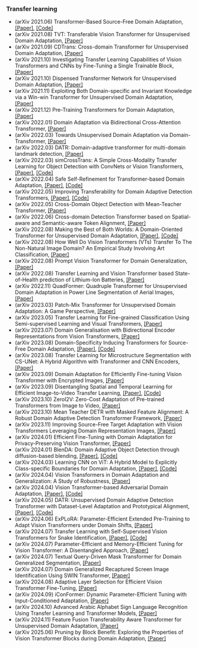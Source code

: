 ### Transfer learning
- (arXiv 2021.06) Transformer-Based Source-Free Domain Adaptation, [[Paper]](https://arxiv.org/pdf/2105.14138.pdf), [[Code]](https://github.com/ygjwd12345/TransDA)
- (arXiv 2021.08) TVT: Transferable Vision Transformer for Unsupervised Domain Adaptation, [[Paper]](https://arxiv.org/pdf/2108.05988.pdf)
- (arXiv 2021.09) CDTrans: Cross-domain Transformer for Unsupervised Domain Adaptation, [[Paper]](https://arxiv.org/pdf/2109.06165.pdf)
- (arXiv 2021.10) Investigating Transfer Learning Capabilities of Vision Transformers and CNNs by Fine-Tuning a Single Trainable Block, [[Paper]](https://arxiv.org/pdf/2110.05270.pdf)
- (arXiv 2021.10) Dispensed Transformer Network for Unsupervised Domain Adaptation, [[Paper]](https://arxiv.org/pdf/2110.14944.pdf)
- (arXiv 2021.11) Exploiting Both Domain-specific and Invariant Knowledge via a Win-win Transformer for Unsupervised Domain Adaptation, [[Paper]](https://arxiv.org/pdf/2111.12941.pdf)
- (arXiv 2021.12) Pre-Training Transformers for Domain Adaptation, [[Paper]](https://arxiv.org/pdf/2112.09965.pdf)
- (arXiv 2022.01) Domain Adaptation via Bidirectional Cross-Attention Transformer, [[Paper]](https://arxiv.org/pdf/2201.05887.pdf)
- (arXiv 2022.03) Towards Unsupervised Domain Adaptation via Domain-Transformer, [[Paper]](https://arxiv.org/pdf/2202.13777.pdf)
- (arXiv 2022.03) DATR: Domain-adaptive transformer for multi-domain landmark detection, [[Paper]](https://arxiv.org/pdf/2203.06433.pdf)
- (arXiv 2022.03) simCrossTrans: A Simple Cross-Modality Transfer Learning for Object Detection with ConvNets or Vision Transformers, [[Paper]](https://arxiv.org/pdf/2203.10456.pdf), [[Code]](https://github.com/liketheflower/simCrossTrans)
- (arXiv 2022.04) Safe Self-Refinement for Transformer-based Domain Adaptation, [[Paper]](https://arxiv.org/pdf/2204.07683.pdf), [[Code]](https://github.com/tsun/SSRT)
- (arXiv 2022.05) Improving Transferability for Domain Adaptive Detection Transformers, [[Paper]](https://arxiv.org/pdf/2204.14195.pdf), [[Code]](https://github.com/tsun/SSRT)
- (arXiv 2022.05) Cross-Domain Object Detection with Mean-Teacher Transformer, [[Paper]](https://arxiv.org/pdf/2205.01643.pdf)
- (arXiv 2022.06) Cross-domain Detection Transformer based on Spatial-aware and Semantic-aware Token Alignment, [[Paper]](https://arxiv.org/pdf/2206.00222.pdf)
- (arXiv 2022.08) Making the Best of Both Worlds: A Domain-Oriented Transformer for Unsupervised Domain Adaptation, [[Paper]](https://arxiv.org/pdf/2208.01195.pdf), [[Code]](https://github.com/BIT-DA/Domain-Oriented-Transformer)
- (arXiv 2022.08) How Well Do Vision Transformers (VTs) Transfer To The Non-Natural Image Domain? An Empirical Study Involving Art Classification, [[Paper]](https://arxiv.org/pdf/2208.04693.pdf)
- (arXiv 2022.08) Prompt Vision Transformer for Domain Generalization, [[Paper]](https://arxiv.org/pdf/2208.08914.pdf)
- (arXiv 2022.08) Transfer Learning and Vision Transformer based State-of-Health prediction of Lithium-Ion Batteries, [[Paper]](https://arxiv.org/pdf/2209.05253.pdf)
- (arXiv 2022.11) QuadFormer: Quadruple Transformer for Unsupervised Domain Adaptation in Power Line Segmentation of Aerial Images, [[Paper]](https://arxiv.org/pdf/2211.16988.pdf)
- (arXiv 2023.03) Patch-Mix Transformer for Unsupervised Domain Adaptation: A Game Perspective, [[Paper]](https://arxiv.org/pdf/2303.13434.pdf)
- (arXiv 2023.05) Transfer Learning for Fine-grained Classification Using Semi-supervised Learning and Visual Transformers, [[Paper]](https://arxiv.org/pdf/2305.10018.pdf)
- (arXiv 2023.07) Domain Generalisation with Bidirectional Encoder Representations from Vision Transformers, [[Paper]](https://arxiv.org/pdf/2307.08117.pdf)
- (arXiv 2023.08) Domain-Specificity Inducing Transformers for Source-Free Domain Adaptation, [[Paper]](https://arxiv.org/pdf/2308.14023.pdf), [[Code]](http://val.cds.iisc.ac.in/DSiT-SFDA/)
- (arXiv 2023.08) Transfer Learning for Microstructure Segmentation with CS-UNet: A Hybrid Algorithm with Transformer and CNN Encoders, [[Paper]](https://arxiv.org/pdf/2308.13917.pdf)
- (arXiv 2023.09) Domain Adaptation for Efficiently Fine-tuning Vision Transformer with Encrypted Images, [[Paper]](https://arxiv.org/pdf/2309.02556.pdf)
- (arXiv 2023.09) Disentangling Spatial and Temporal Learning for Efficient Image-to-Video Transfer Learning, [[Paper]](https://arxiv.org/pdf/2309.07911.pdf), [[Code]](https://github.com/alibaba-mmai-research/DiST)
- (arXiv 2023.10) ZeroI2V: Zero-Cost Adaptation of Pre-trained Transformers from Image to Video, [[Paper]](https://arxiv.org/pdf/2310.01324.pdf)
- (arXiv 2023.10) Mean Teacher DETR with Masked Feature Alignment: A Robust Domain Adaptive Detection Transformer Framework, [[Paper]](https://arxiv.org/pdf/2310.15646.pdf)
- (arXiv 2023.11) Improving Source-Free Target Adaptation with Vision Transformers Leveraging Domain Representation Images, [[Paper]](https://arxiv.org/pdf/2311.12589.pdf)
- (arXiv 2024.01) Efficient Fine-Tuning with Domain Adaptation for Privacy-Preserving Vision Transformer, [[Paper]](https://arxiv.org/pdf/2401.05126.pdf)
- (arXiv 2024.01) BlenDA: Domain Adaptive Object Detection through diffusion-based blending, [[Paper]](https://arxiv.org/pdf/2401.09921.pdf), [[Code]](https://github.com/aiiu-lab/BlenDA)
- (arXiv 2024.03) Learning CNN on ViT: A Hybrid Model to Explicitly Class-specific Boundaries for Domain Adaptation, [[Paper]](https://arxiv.org/pdf/2403.18360.pdf), [[Code]](https://dotrannhattuong.github.io/ECB/website/)
- (arXiv 2024.04) Vision Transformers in Domain Adaptation and Generalization: A Study of Robustness, [[Paper]](https://arxiv.org/pdf/2404.04452.pdf)
- (arXiv 2024.04) Vision Transformer-based Adversarial Domain Adaptation, [[Paper]](https://arxiv.org/pdf/2404.15817.pdf), [[Code]](https://github.com/LluckyYH/VT-ADA)
- (arXiv 2024.05) DATR: Unsupervised Domain Adaptive Detection Transformer with Dataset-Level Adaptation and Prototypical Alignment, [[Paper]](https://arxiv.org/pdf/2405.11765.pdf), [[Code]](https://github.com/h751410234/DATR)
- (arXiv 2024.06) ExPLoRA: Parameter-Efficient Extended Pre-Training to Adapt Vision Transformers under Domain Shifts, [[Paper]](https://arxiv.org/pdf/2406.10973.pdf)
- (arXiv 2024.07) Transfer Learning with Self-Supervised Vision Transformers for Snake Identification, [[Paper]](https://arxiv.org/pdf/2407.06178.pdf), [[Code]](https://github.com/dsgt-kaggle-clef/snakeclef-2024)
- (arXiv 2024.07) Parameter-Efficient and Memory-Efficient Tuning for Vision Transformer: A Disentangled Approach, [[Paper]](https://arxiv.org/pdf/2407.06964.pdf)
- (arXiv 2024.07) Textual Query-Driven Mask Transformer for Domain Generalized Segmentation, [[Paper]](https://arxiv.org/pdf/2407.09033.pdf)
- (arXiv 2024.07) Domain Generalized Recaptured Screen Image Identification Using SWIN Transformer, [[Paper]](https://arxiv.org/pdf/2407.17170.pdf)
- (arXiv 2024.08) Adaptive Layer Selection for Efficient Vision Transformer Fine-Tuning, [[Paper]](https://arxiv.org/pdf/2408.08670.pdf)
- (arXiv 2024.09) iConFormer: Dynamic Parameter-Efficient Tuning with Input-Conditioned Adaptation, [[Paper]](https://arxiv.org/pdf/2409.02838.pdf)
- (arXiv 2024.10) Advanced Arabic Alphabet Sign Language Recognition Using Transfer Learning and Transformer Models, [[Paper]](https://arxiv.org/pdf/2410.00681.pdf)
- (arXiv 2024.11) Feature Fusion Transferability Aware Transformer for Unsupervised Domain Adaptation, [[Paper]](https://arxiv.org/pdf/2411.07794.pdf)
- (arXiv 2025.06) Pruning by Block Benefit: Exploring the Properties of Vision Transformer Blocks during Domain Adaptation, [[Paper]](https://arxiv.org/pdf/2506.23675.pdf)
